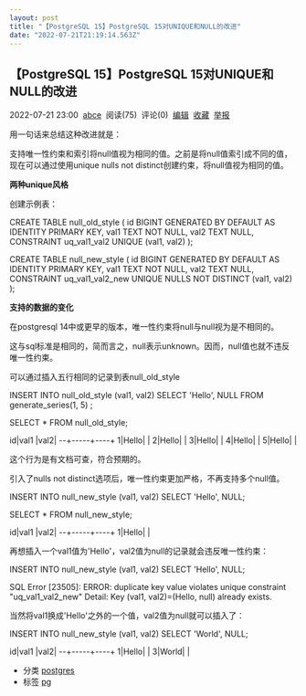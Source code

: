 ```yaml
---
layout: post
title: "【PostgreSQL 15】PostgreSQL 15对UNIQUE和NULL的改进"
date: "2022-07-21T21:19:14.563Z"
---
```

【PostgreSQL 15】PostgreSQL 15对UNIQUE和NULL的改进
-------------------------------------------

2022-07-21 23:00  [abce](https://www.cnblogs.com/abclife/)  阅读(75)  评论(0)  [编辑](https://i.cnblogs.com/EditPosts.aspx?postid=16503962)  [收藏](javascript:void(0))  [举报](javascript:void(0))

用一句话来总结这种改进就是：

支持唯一性约束和索引将null值视为相同的值。之前是将null值索引成不同的值，现在可以通过使用unique nulls not distinct创建约束，将null值视为相同的值。

**两种unique风格**

创建示例表：

CREATE TABLE null\_old\_style
(
    id BIGINT GENERATED BY DEFAULT AS IDENTITY PRIMARY KEY,
    val1 TEXT NOT NULL,
    val2 TEXT NULL,
    CONSTRAINT uq\_val1\_val2
        UNIQUE (val1, val2)
);

CREATE TABLE null\_new\_style
(
    id BIGINT GENERATED BY DEFAULT AS IDENTITY PRIMARY KEY,
    val1 TEXT NOT NULL,
    val2 TEXT NULL,
    CONSTRAINT uq\_val1\_val2\_new
        UNIQUE NULLS NOT DISTINCT (val1, val2)
);

**支持的数据的变化**

在postgresql 14中或更早的版本，唯一性约束将null与null视为是不相同的。

这与sql标准是相同的，简而言之，null表示unknown。因而，null值也就不违反唯一性约束。

可以通过插入五行相同的记录到表null\_old\_style

INSERT INTO null\_old\_style (val1, val2)
SELECT 'Hello', NULL
    FROM generate\_series(1, 5)
;

SELECT \* FROM null\_old\_style;

id|val1 |val2|
--+-----+----+
 1|Hello|    |
 2|Hello|    |
 3|Hello|    |
 4|Hello|    |
 5|Hello|    |

这个行为是有文档可查，符合预期的。

引入了nulls not distinct选项后，唯一性约束更加严格，不再支持多个null值。

INSERT INTO null\_new\_style (val1, val2)
SELECT 'Hello', NULL;

SELECT \* FROM null\_new\_style;

id|val1 |val2|
--+-----+----+
 1|Hello|    |

再想插入一个val1值为'Hello'，val2值为null的记录就会违反唯一性约束：

INSERT INTO null\_new\_style (val1, val2)
SELECT 'Hello', NULL;

SQL Error \[23505\]: ERROR: duplicate key value violates unique constraint "uq\_val1\_val2\_new"
  Detail: Key (val1, val2)=(Hello, null) already exists.

当然将val1换成'Hello'之外的一个值，val2值为null就可以插入了：

INSERT INTO null\_new\_style (val1, val2)
SELECT 'World', NULL;

id|val1 |val2|
--+-----+----+
 1|Hello|    |
 3|World|    |

*   分类 [postgres](https://www.cnblogs.com/abclife/category/1472455.html)
*   标签 [pg](https://www.cnblogs.com/abclife/tag/pg/)